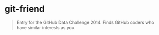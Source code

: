 # git-friend
> Entry for the GitHub Data Challenge 2014. Finds GitHub coders who have similar interests as you.
